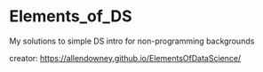 # Elements_of_DS
My solutions to simple DS intro for non-programming backgrounds

creator: https://allendowney.github.io/ElementsOfDataScience/
